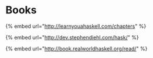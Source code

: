 # Books

{% embed url="http://learnyouahaskell.com/chapters" %}

{% embed url="http://dev.stephendiehl.com/hask/" %}

{% embed url="http://book.realworldhaskell.org/read/" %}

